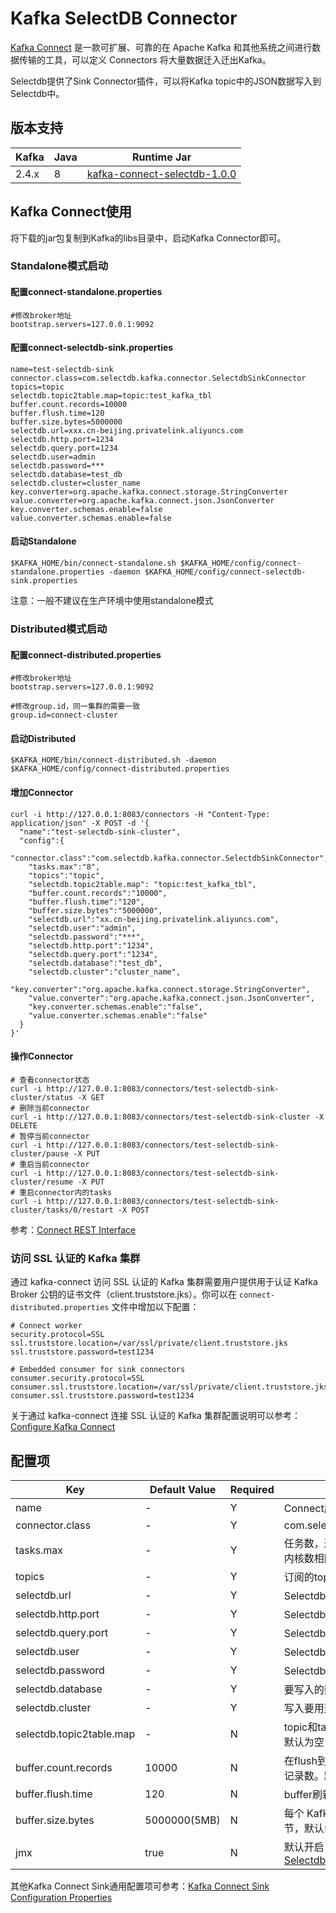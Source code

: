 # Kafka SelectDB Connector

[Kafka Connect](https://docs.confluent.io/platform/current/connect/index.html) 是一款可扩展、可靠的在 Apache Kafka 和其他系统之间进行数据传输的工具，可以定义 Connectors 将大量数据迁入迁出Kafka。

Selectdb提供了Sink Connector插件，可以将Kafka topic中的JSON数据写入到Selectdb中。

## 版本支持

| Kafka | Java | Runtime Jar                                                  |
| ----- | ---- | ------------------------------------------------------------ |
| 2.4.x | 8    | [kafka-connect-selectdb-1.0.0](https://selectdb.s3.amazonaws.com/connector/kafka-connect-selectdb-1.0.0.jar) |

## Kafka Connect使用
将下载的jar包复制到Kafka的libs目录中，启动Kafka Connector即可。

### Standalone模式启动

#### 配置connect-standalone.properties

```properties
#修改broker地址
bootstrap.servers=127.0.0.1:9092
```

#### 配置connect-selectdb-sink.properties

```properties
name=test-selectdb-sink
connector.class=com.selectdb.kafka.connector.SelectdbSinkConnector
topics=topic
selectdb.topic2table.map=topic:test_kafka_tbl
buffer.count.records=10000
buffer.flush.time=120
buffer.size.bytes=5000000
selectdb.url=xxx.cn-beijing.privatelink.aliyuncs.com
selectdb.http.port=1234
selectdb.query.port=1234
selectdb.user=admin
selectdb.password=***
selectdb.database=test_db
selectdb.cluster=cluster_name
key.converter=org.apache.kafka.connect.storage.StringConverter
value.converter=org.apache.kafka.connect.json.JsonConverter
key.converter.schemas.enable=false
value.converter.schemas.enable=false
```

#### 启动Standalone

```shell
$KAFKA_HOME/bin/connect-standalone.sh $KAFKA_HOME/config/connect-standalone.properties -daemon $KAFKA_HOME/config/connect-selectdb-sink.properties
```
注意：一般不建议在生产环境中使用standalone模式

### Distributed模式启动

#### 配置connect-distributed.properties

```properties
#修改broker地址
bootstrap.servers=127.0.0.1:9092

#修改group.id，同一集群的需要一致
group.id=connect-cluster
```

#### 启动Distributed

```shell
$KAFKA_HOME/bin/connect-distributed.sh -daemon $KAFKA_HOME/config/connect-distributed.properties
```

#### 增加Connector

```shell
curl -i http://127.0.0.1:8083/connectors -H "Content-Type: application/json" -X POST -d '{
  "name":"test-selectdb-sink-cluster",
  "config":{
    "connector.class":"com.selectdb.kafka.connector.SelectdbSinkConnector",
    "tasks.max":"8",
    "topics":"topic",
    "selectdb.topic2table.map": "topic:test_kafka_tbl",
    "buffer.count.records":"10000",
    "buffer.flush.time":"120",
    "buffer.size.bytes":"5000000",
    "selectdb.url":"xx.cn-beijing.privatelink.aliyuncs.com",
    "selectdb.user":"admin",
    "selectdb.password":"***",
    "selectdb.http.port":"1234",
    "selectdb.query.port":"1234",
    "selectdb.database":"test_db",
    "selectdb.cluster":"cluster_name",
    "key.converter":"org.apache.kafka.connect.storage.StringConverter",
    "value.converter":"org.apache.kafka.connect.json.JsonConverter",
    "key.converter.schemas.enable":"false",
    "value.converter.schemas.enable":"false"
  }
}'
```

#### 操作Connector
```shell
# 查看connector状态
curl -i http://127.0.0.1:8083/connectors/test-selectdb-sink-cluster/status -X GET
# 删除当前connector
curl -i http://127.0.0.1:8083/connectors/test-selectdb-sink-cluster -X DELETE
# 暂停当前connector
curl -i http://127.0.0.1:8083/connectors/test-selectdb-sink-cluster/pause -X PUT
# 重启当前connector
curl -i http://127.0.0.1:8083/connectors/test-selectdb-sink-cluster/resume -X PUT
# 重启connector内的tasks
curl -i http://127.0.0.1:8083/connectors/test-selectdb-sink-cluster/tasks/0/restart -X POST
```
参考：[Connect REST Interface](https://docs.confluent.io/platform/current/connect/references/restapi.html#kconnect-rest-interface)


### 访问 SSL 认证的 Kafka 集群

通过 kafka-connect 访问 SSL 认证的 Kafka 集群需要用户提供用于认证 Kafka Broker 公钥的证书文件（client.truststore.jks）。你可以在 `connect-distributed.properties` 文件中增加以下配置：

```properties
# Connect worker
security.protocol=SSL
ssl.truststore.location=/var/ssl/private/client.truststore.jks
ssl.truststore.password=test1234

# Embedded consumer for sink connectors
consumer.security.protocol=SSL
consumer.ssl.truststore.location=/var/ssl/private/client.truststore.jks
consumer.ssl.truststore.password=test1234
```

关于通过 kafka-connect 连接 SSL 认证的 Kafka 集群配置说明可以参考：[Configure Kafka Connect](https://docs.confluent.io/5.1.2/tutorials/security_tutorial.html#configure-kconnect-long)

## 配置项

| Key                      | Default Value | **Required** | **Description**                                                                   |
| ------------------------ |---------------|--------------|-----------------------------------------------------------------------------------|
| name                     | -             | Y            | Connect应用名称，必须是在Kafka Connect环境中唯一                                                |
| connector.class          | -             | Y            | com.selectdb.kafka.connector.SelectdbSinkConnector                                |
| tasks.max                | -             | Y            | 任务数，通常与 Kafka Connect 集群中工作节点的 CPU 内核数相同                                          |
| topics                   | -             | Y            | 订阅的topic列表，逗号分隔: topic1,topic2                                                    |
| selectdb.url             | -             | Y            | Selectdb 连接地址                                                                     |
| selectdb.http.port       | -             | Y            | Selectdb HTTP协议端口                                                                 |
| selectdb.query.port      | -             | Y            | Selectdb MySQL协议端口                                                                |
| selectdb.user            | -             | Y            | Selectdb 用户名                                                                      |
| selectdb.password        | -             | Y            | Selectdb 密码                                                                       |
| selectdb.database        | -             | Y            | 要写入的数据库                                                                           |
| selectdb.cluster         | -             | Y            | 写入要用到的集群名称                                                                        |
| selectdb.topic2table.map | -             | N            | topic和table表的对应关系，例：topic1:tb1,topic2:tb2 默认为空，表示topic和table名称一一对应                |
| buffer.count.records     | 10000         | N            | 在flush到selectdb之前，每个 Kafka 分区在内存中缓冲的记录数。默认 10000 条记录                              |
| buffer.flush.time        | 120           | N            | buffer刷新间隔，单位秒，默认120秒                                                             |
| buffer.size.bytes        | 5000000(5MB)  | N            | 每个 Kafka 分区在内存中缓冲的记录的累积大小，单位字节，默认5MB                                              |
| jmx                      | true          | N            | 默认开启 JMX ，获取 connector 内部监控指标，参考: [Selectdb-Connector-JMX](./02-Connector-JMX.md) |

其他Kafka Connect Sink通用配置项可参考：[Kafka Connect Sink Configuration Properties](https://docs.confluent.io/platform/current/installation/configuration/connect/sink-connect-configs.html#kconnect-long-sink-configuration-properties-for-cp)